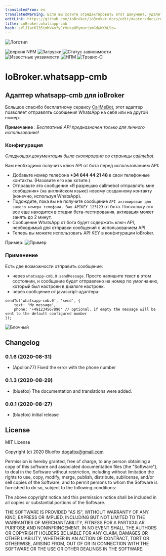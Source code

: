 ```yaml
---
translatedFrom: en
translatedWarning: Если вы хотите отредактировать этот документ, удалите поле «translationFrom», в противном случае этот документ будет снова автоматически переведен
editLink: https://github.com/ioBroker/ioBroker.docs/edit/master/docs/ru/adapterref/iobroker.whatsapp-cmb/README.md
title: ioBroker.whatsapp-cmb
hash: sVlJIat6I35imhV4ofyCrVukaUPymurismGdwWXhLSo=
---
```

![Логотип](../../../en/adapterref/iobroker.whatsapp-cmb/admin/whatsapp-cmb.png)

![версия NPM](http://img.shields.io/npm/v/iobroker.whatsapp-cmb.svg)
![Загрузки](https://img.shields.io/npm/dm/iobroker.whatsapp-cmb.svg)
![Статус зависимости](https://img.shields.io/david/ioBroker/iobroker.whatsapp-cmb.svg)
![Известные уязвимости](https://snyk.io/test/github/ioBroker/ioBroker.whatsapp-cmb/badge.svg)
![НПМ](https://nodei.co/npm/iobroker.whatsapp-cmb.png?downloads=true)
![Трэвис-CI](http://img.shields.io/travis/ioBroker/ioBroker.whatsapp-cmb/master.svg)

# IoBroker.whatsapp-cmb
## Адаптер whatsapp-cmb для ioBroker
Большое спасибо бесплатному сервису [CallMeBot](https://www.callmebot.com/blog/free-api-whatsapp-messages/), этот адаптер позволяет отправлять сообщения WhatsApp на себя или на другой номер.

**Примечание** : *Бесплатный API предназначен только для личного использования!*

### Конфигурация
*Следующая документация была скопирована со страницы [callmebot](https://www.callmebot.com/blog/free-api-whatsapp-messages/).*

Вам необходимо получить ключ API от бота перед использованием API:

- Добавьте номер телефона **+34 644 44 21 48** в свои телефонные контакты. (Назовите его как хотите.)
- Отправьте это сообщение «Я разрешаю callmebot отправлять мне сообщения» (на английском языке) новому созданному контакту (конечно, используя WhatsApp).
- Подождите, пока вы не получите сообщение `API активирован для вашего номера телефона. Ваш APIKEY 123123` от бота. Поскольку это все еще находится в стадии бета-тестирования, активация может занять до 2 минут.
- Сообщение WhatsApp от бота будет содержать ключ API, необходимый для отправки сообщений с использованием API.
- Теперь вы можете использовать API KEY в конфигурации ioBroker.

Пример: ![Пример](../../../en/adapterref/iobroker.whatsapp-cmb/img/whatsapp.jpg)

### Применение
Есть две возможности отправить сообщение:

- через `whatsapp-cmb.0.sendMessage`. Просто напишите текст в этом состоянии, и сообщение будет отправлено на номер по умолчанию, который был настроен в диалоге настроек.
- через сообщение от javascript-адаптера:

```
sendTo('whatsapp-cmb.0', 'send', {
    text: 'My message',
    phone: '+491234567890' // optional, if empty the message will be sent to the default configured number
});
```

![Блочный](../../../en/adapterref/iobroker.whatsapp-cmb/img/blockly.png)

<!-- Заполнитель для следующей версии (в начале строки):

### __РАБОТА ВЫПОЛНЯЕТСЯ__ -->

## Changelog
### 0.1.6 (2020-08-31)
* (Apollon77) Fixed the error with the phone number

### 0.1.3 (2020-08-29)
* (bluefox) The documentation and translations were added.

### 0.0.1 (2020-08-27)
* (bluefox) initial release

## License
MIT License

Copyright (c) 2020 Bluefox <dogafox@gmail.com>

Permission is hereby granted, free of charge, to any person obtaining a copy
of this software and associated documentation files (the "Software"), to deal
in the Software without restriction, including without limitation the rights
to use, copy, modify, merge, publish, distribute, sublicense, and/or sell
copies of the Software, and to permit persons to whom the Software is
furnished to do so, subject to the following conditions:

The above copyright notice and this permission notice shall be included in all
copies or substantial portions of the Software.

THE SOFTWARE IS PROVIDED "AS IS", WITHOUT WARRANTY OF ANY KIND, EXPRESS OR
IMPLIED, INCLUDING BUT NOT LIMITED TO THE WARRANTIES OF MERCHANTABILITY,
FITNESS FOR A PARTICULAR PURPOSE AND NONINFRINGEMENT. IN NO EVENT SHALL THE
AUTHORS OR COPYRIGHT HOLDERS BE LIABLE FOR ANY CLAIM, DAMAGES OR OTHER
LIABILITY, WHETHER IN AN ACTION OF CONTRACT, TORT OR OTHERWISE, ARISING FROM,
OUT OF OR IN CONNECTION WITH THE SOFTWARE OR THE USE OR OTHER DEALINGS IN THE
SOFTWARE.